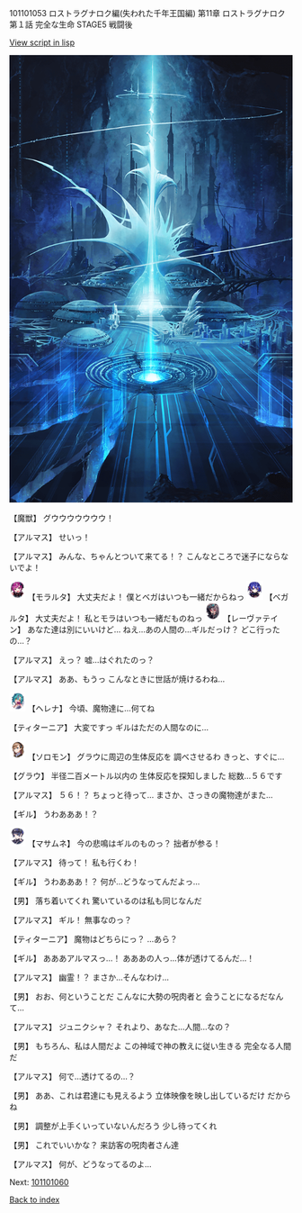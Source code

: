 101101053 ロストラグナロク編(失われた千年王国編) 第11章 ロストラグナロク 第１話 完全な生命 STAGE5 戦闘後

[View script in lisp](../scripts/101101053.txt)

![profound.png](../images/backgrounds/profound.png)

【魔獣】
グウウウウウウウ！

【アルマス】
せいっ！

【アルマス】
みんな、ちゃんとついて来てる！？
こんなところで迷子にならないでよ！

<img src="../images/units/3104011.png" alt="3104011.png" height="34"/>
【モラルタ】
大丈夫だよ！
僕とベガはいつも一緒だからねっ

<img src="../images/units/3104111.png" alt="3104111.png" height="34"/>
【ベガルタ】
大丈夫だよ！
私とモラはいつも一緒だものねっ

<img src="../images/units/3100211.png" alt="3100211.png" height="34"/>
【レーヴァテイン】
あなた達は別にいいけど…
ねえ…あの人間の…ギルだっけ？
どこ行ったの…？

【アルマス】
えっ？
嘘…はぐれたのっ？

【アルマス】
ああ、もうっ
こんなときに世話が焼けるわね…

<img src="../images/units/3302811.png" alt="3302811.png" height="34"/>
【ヘレナ】
今頃、魔物達に…何てね

【ティターニア】
大変ですっ
ギルはただの人間なのに…

<img src="../images/units/3503111.png" alt="3503111.png" height="34"/>
【ソロモン】
グラウに周辺の生体反応を
調べさせるわ
きっと、すぐに…

【グラウ】
半径二百メートル以内の
生体反応を探知しました
総数…５６です

【アルマス】
５６！？
ちょっと待って…
まさか、さっきの魔物達がまた…

【ギル】
うわあああ！？

<img src="../images/units/3100111.png" alt="3100111.png" height="34"/>
【マサムネ】
今の悲鳴はギルのものっ？
拙者が参る！

【アルマス】
待って！
私も行くわ！

【ギル】
うわあああ！？
何が…どうなってんだよっ…

【男】
落ち着いてくれ
驚いているのは私も同じなんだ

【アルマス】
ギル！
無事なのっ？

【ティターニア】
魔物はどちらにっ？
…あら？

【ギル】
あああアルマスっ…！
あああの人っ…体が透けてるんだ…！

【アルマス】
幽霊！？
まさか…そんなわけ…

【男】
おお、何ということだ
こんなに大勢の呪肉者と
会うことになるだなんて…

【アルマス】
ジュニクシャ？
それより、あなた…人間…なの？

【男】
もちろん、私は人間だよ
この神域で神の教えに従い生きる
完全なる人間だ

【アルマス】
何で…透けてるの…？

【男】
ああ、これは君達にも見えるよう
立体映像を映し出しているだけ
だからね

【男】
調整が上手くいっていないんだろう
少し待ってくれ

【男】
これでいいかな？
来訪客の呪肉者さん達

【アルマス】
何が、どうなってるのよ…

Next: [101101060](101101060.md)

[Back to index](index.md)
